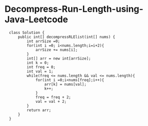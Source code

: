 # Decompress-Run-Length-using-Java-Leetcode
      
      class Solution {
          public int[] decompressRLElist(int[] nums) {
              int arrSize =0;
              for(int i =0; i<nums.length;i=i+2){
                  arrSize += nums[i];
              }
              int[] arr = new int[arrSize];
              int k = 0;
              int freq = 0;
              int val = 1;
              while(freq <= nums.length && val <= nums.length){
                  for(int i =0;i<nums[freq];i++){
                      arr[k] = nums[val];
                      k++;
                  }
                  freq = freq + 2;
                  val = val + 2;
              }
              return arr;
          }
      }

